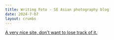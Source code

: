 ```yaml
---
title: Writing Foto - SE Asian photography blog
date: 2024-7-07
layout: crumbs
---
```


[A very nice site, don't want to lose track of it.](https://writingfoto.wordpress.com/)